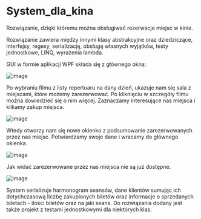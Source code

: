 # System_dla_kina
Rozwiązanie, dzięki któremu można obsługiwać rezerwacje miejsc w kinie.

Rozwiązanie zawiera między innymi klasy abstrakcyjne oraz dziedziczące, interfejsy, regexy, serializację, obsługę własnych wyjątków, testy jednostkowe, LINQ, wyrażenia lambda.

GUI w formie aplikacji WPF składa się z głównego okna:

![image](https://user-images.githubusercontent.com/79854074/162072862-e9d2bdad-a6f6-48c4-9af9-d2f27041c4b0.png)

Po wybraniu filmu z listy repertuaru na dany dzień, ukazuje nam się sala z miejscami, które możemy zarezerwować. Po kliknięciu w szczegóły filmu można dowiedzieć się o nim więcej.
Zaznaczamy interesujące nas miejsca i klikamy zakup miejsca.

![image](https://user-images.githubusercontent.com/79854074/162073062-aa86cc31-1f95-4f9c-a376-e06d4a1f67dc.png)

Wtedy otworzy nam się nowe okienko z podsumowanie zarezerwowanych przez nas miejsc. Potwierdzamy swoje dane i wracamy do głównego okienka.

![image](https://user-images.githubusercontent.com/79854074/162073179-71466a71-68e3-44ba-adcb-90e4d751eabf.png)

Jak widać zarezerwowane przez nas miejsca nie są już dostępne.

![image](https://user-images.githubusercontent.com/79854074/162073458-bc1f5929-1fda-4ddb-80c0-5b83e7dd34d2.png)

System serializuje harmonogram seansów, dane klientów sumując ich dotychczasową liczbę zakupionych biletów oraz informacje o sprzedanych biletach - ilości biletów oraz na jaki seans. Do rozwiązania dodany jest także projekt z testami jednostkowymi dla niektórych klas.
